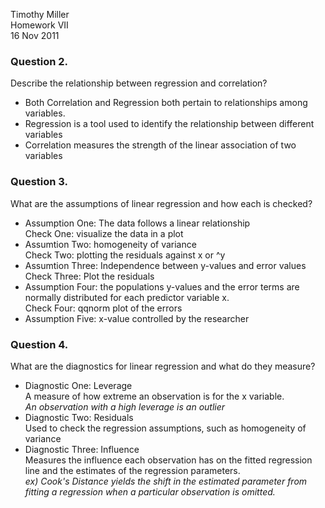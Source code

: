 Timothy Miller  
Homework VII  
16 Nov 2011  

### Question 2. 
Describe the relationship between regression and correlation?
- Both Correlation and Regression both pertain to relationships among variables.
- Regression is a tool used to identify the relationship between different variables
- Correlation measures the strength of the linear association of two variables

### Question 3. 
What are the assumptions of linear regression and how each is checked?
- Assumption One: The data follows a linear relationship  
Check One: visualize the data in a plot
- Assumtion Two: homogeneity of variance  
Check Two: plotting the residuals against x or ^y
- Assumtion Three: Independence between y-values and error values  
Check Three: Plot the residuals
- Assumption Four: the populations y-values and the error terms are normally distributed for each predictor variable x.  
Check Four: qqnorm plot of the errors
- Assumption Five: x-value controlled by the researcher

### Question 4. 
What are the diagnostics for linear regression and what do they measure?
- Diagnostic One: Leverage  
A measure of how extreme an observation is for the x variable.  
*An observation with a high leverage is an outlier*
- Diagnostic Two: Residuals   
Used to check the regression assumptions, such as homogeneity of variance
- Diagnostic Three: Influence  
Measures the influence each observation has on the fitted regression line
and the estimates of the regression parameters.  
*ex) Cook's Distance yields the shift in the estimated parameter from
fitting a regression when a particular observation is omitted.*

